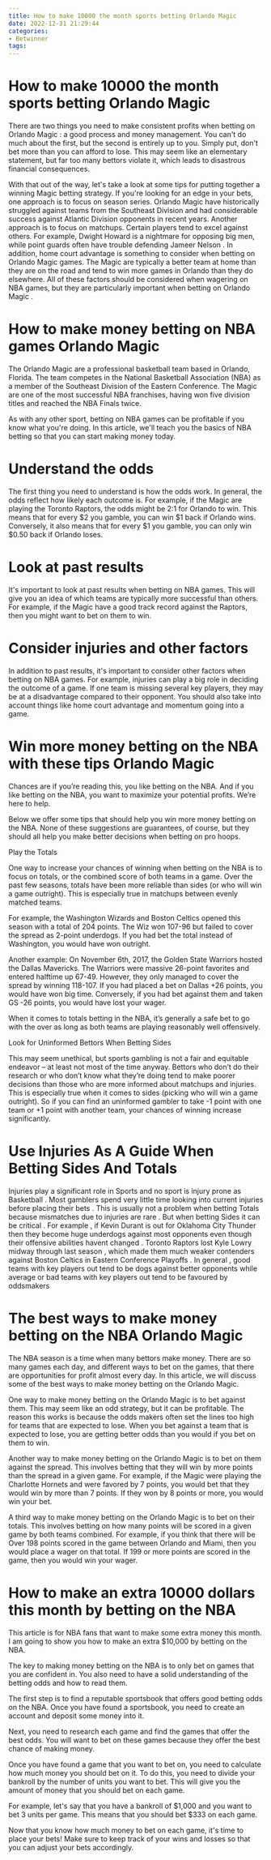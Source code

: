 ```yaml
---
title: How to make 10000 the month sports betting Orlando Magic
date: 2022-12-31 21:29:44
categories:
- Betwinner
tags:
---
```



#  How to make 10000 the month sports betting Orlando Magic

There are two things you need to make consistent profits when betting on Orlando Magic : a good process and money management. You can't do much about the first, but the second is entirely up to you. Simply put, don't bet more than you can afford to lose. This may seem like an elementary statement, but far too many bettors violate it, which leads to disastrous financial consequences.

With that out of the way, let's take a look at some tips for putting together a winning Magic betting strategy. 
If you're looking for an edge in your bets, one approach is to focus on season series. Orlando Magic have historically struggled against teams from the Southeast Division and had considerable success against Atlantic Division opponents in recent years. 
Another approach is to focus on matchups. Certain players tend to excel against others. For example, Dwight Howard is a nightmare for opposing big men, while point guards often have trouble defending Jameer Nelson .
In addition, home court advantage is something to consider when betting on Orlando Magic games. The Magic are typically a better team at home than they are on the road and tend to win more games in Orlando than they do elsewhere.
All of these factors should be considered when wagering on NBA games, but they are particularly important when betting on Orlando Magic .

#  How to make money betting on NBA games Orlando Magic

The Orlando Magic are a professional basketball team based in Orlando, Florida. The team competes in the National Basketball Association (NBA) as a member of the Southeast Division of the Eastern Conference. The Magic are one of the most successful NBA franchises, having won five division titles and reached the NBA Finals twice.

As with any other sport, betting on NBA games can be profitable if you know what you're doing. In this article, we'll teach you the basics of NBA betting so that you can start making money today.

# Understand the odds

The first thing you need to understand is how the odds work. In general, the odds reflect how likely each outcome is. For example, if the Magic are playing the Toronto Raptors, the odds might be 2:1 for Orlando to win. This means that for every $2 you gamble, you can win $1 back if Orlando wins. Conversely, it also means that for every $1 you gamble, you can only win $0.50 back if Orlando loses.

# Look at past results

It's important to look at past results when betting on NBA games. This will give you an idea of which teams are typically more successful than others. For example, if the Magic have a good track record against the Raptors, then you might want to bet on them to win.

# Consider injuries and other factors

In addition to past results, it's important to consider other factors when betting on NBA games. For example, injuries can play a big role in deciding the outcome of a game. If one team is missing several key players, they may be at a disadvantage compared to their opponent. You should also take into account things like home court advantage and momentum going into a game.

#  Win more money betting on the NBA with these tips Orlando Magic

 Chances are if you’re reading this, you like betting on the NBA. And if you like betting on the NBA, you want to maximize your potential profits. We’re here to help.

Below we offer some tips that should help you win more money betting on the NBA. None of these suggestions are guarantees, of course, but they should all help you make better decisions when betting on pro hoops.

Play the Totals

One way to increase your chances of winning when betting on the NBA is to focus on totals, or the combined score of both teams in a game. Over the past few seasons, totals have been more reliable than sides (or who will win a game outright). This is especially true in matchups between evenly matched teams.

For example, the Washington Wizards and Boston Celtics opened this season with a total of 204 points. The Wiz won 107-96 but failed to cover the spread as 2-point underdogs. If you had bet the total instead of Washington, you would have won outright.

Another example: On November 6th, 2017, the Golden State Warriors hosted the Dallas Mavericks. The Warriors were massive 26-point favorites and entered halftime up 67-49. However, they only managed to cover the spread by winning 118-107. If you had placed a bet on Dallas +26 points, you would have won big time. Conversely, if you had bet against them and taken GS -26 points, you would have lost your wager.

When it comes to totals betting in the NBA, it’s generally a safe bet to go with the over as long as both teams are playing reasonably well offensively.

Look for Uninformed Bettors When Betting Sides

This may seem unethical, but sports gambling is not a fair and equitable endeavor – at least not most of the time anyway. Bettors who don’t do their research or who don’t know what they’re doing tend to make poorer decisions than those who are more informed about matchups and injuries. This is especially true when it comes to sides (picking who will win a game outright). So if you can find an uninformed gambler to take -1 point with one team or +1 point with another team, your chances of winning increase significantly.


# Use Injuries As A Guide When Betting Sides And Totals 

  Injuries play a significant role in Sports and no sport is injury prone as Basketball . Most gamblers spend very little time looking into current injuries before placing their bets . This is usually not a problem when betting Totals because mismatches due to injuries are rare . But when betting Sides it can be critical .  For example , if Kevin Durant is out for Oklahoma City Thunder then they become huge underdogs against most opponents even though their offensive abilities havent changed . Toronto Raptors lost Kyle Lowry midway through last season , which made them much weaker contenders against Boston Celtics in Eastern Conference Playoffs .  In general , good teams with key players out tend to be dogs against better opponents while average or bad teams with key players out tend to be favoured by oddsmakers

#  The best ways to make money betting on the NBA Orlando Magic

The NBA season is a time when many bettors make money. There are so many games each day, and different ways to bet on the games, that there are opportunities for profit almost every day. In this article, we will discuss some of the best ways to make money betting on the Orlando Magic.

One way to make money betting on the Orlando Magic is to bet against them. This may seem like an odd strategy, but it can be profitable. The reason this works is because the odds makers often set the lines too high for teams that are expected to lose. When you bet against a team that is expected to lose, you are getting better odds than you would if you bet on them to win.

Another way to make money betting on the Orlando Magic is to bet on them against the spread. This involves betting that they will win by more points than the spread in a given game. For example, if the Magic were playing the Charlotte Hornets and were favored by 7 points, you would bet that they would win by more than 7 points. If they won by 8 points or more, you would win your bet.

A third way to make money betting on the Orlando Magic is to bet on their totals. This involves betting on how many points will be scored in a given game by both teams combined. For example, if you think that there will be Over 198 points scored in the game between Orlando and Miami, then you would place a wager on that total. If 199 or more points are scored in the game, then you would win your wager.

#  How to make an extra 10000 dollars this month by betting on the NBA

This article is for NBA fans that want to make some extra money this month. I am going to show you how to make an extra $10,000 by betting on the NBA.

The key to making money betting on the NBA is to only bet on games that you are confident in. You also need to have a solid understanding of the betting odds and how to read them.

The first step is to find a reputable sportsbook that offers good betting odds on the NBA. Once you have found a sportsbook, you need to create an account and deposit some money into it.

Next, you need to research each game and find the games that offer the best odds. You will want to bet on these games because they offer the best chance of making money.

Once you have found a game that you want to bet on, you need to calculate how much money you should bet on it. To do this, you need to divide your bankroll by the number of units you want to bet. This will give you the amount of money that you should bet on each game.

For example, let's say that you have a bankroll of $1,000 and you want to bet 3 units per game. This means that you should bet $333 on each game.

Now that you know how much money to bet on each game, it's time to place your bets! Make sure to keep track of your wins and losses so that you can adjust your bets accordingly.